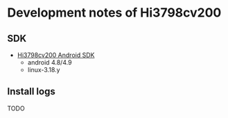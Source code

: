 # Development notes of Hi3798cv200

<!-- markdownlint-disable MD004 MD007 MD012 -->

## SDK

- [Hi3798cv200 Android SDK](./HiSTBAndroidV600R002C00SPC030)
    - android 4.8/4.9
    - linux-3.18.y

## Install logs

TODO
